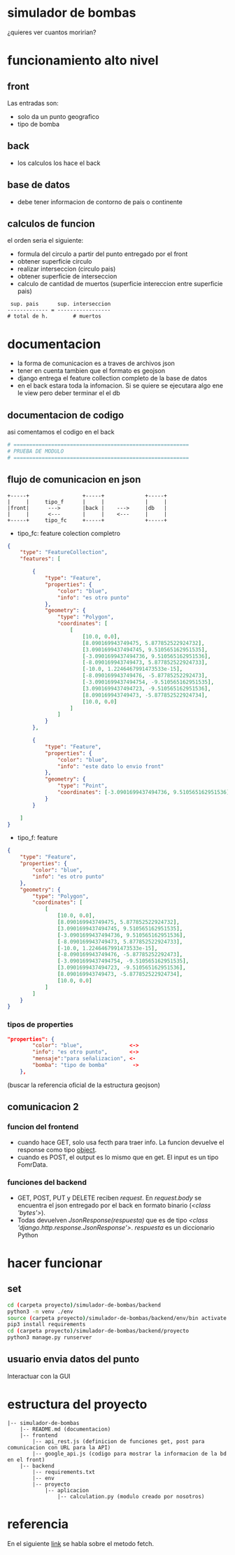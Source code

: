 # simulador de bombas
 ¿quieres ver cuantos moririan?

# funcionamiento alto nivel
## front
Las entradas son:
- solo da un punto geografico
- tipo de bomba
## back
- los calculos los hace el back
## base de datos
- debe tener informacion de contorno de pais o continente
## calculos de funcion
el orden seria el siguiente:
- formula del circulo a partir del punto entregado por el front
- obtener superficie circulo
- realizar interseccion (circulo pais)
- obtener superficie de interseccion
- calculo de cantidad de muertos (superficie intereccion entre superficie pais)

```
 sup. pais      sup. interseccion
------------- = -----------------
# total de h.        # muertos
```
# documentacion
- la forma de comunicacion es a traves de archivos json
- tener en cuenta tambien que el formato es geojson
- django entrega el feature collection completo de la base de datos
- en el back estara toda la infomacion. Si se quiere se ejecutara algo ene le view pero deber terminar el el db
## documentacion de codigo
asi comentamos el codigo en el back
```python
# ========================================================
# PRUEBA DE MODULO
# ========================================================
```

## flujo de comunicacion en json
```
+-----+                 +-----+             +-----+ 
|     |     tipo_f      |     |             |     | 
|front|      --->       |back |    --->     |db   | 
|     |      <---       |     |    <---     |     | 
+-----+     tipo_fc     +-----+             +-----+ 
```

- tipo_fc: feature colection completro

```json
{
	"type": "FeatureCollection",
	"features": [

		{
			"type": "Feature",
			"properties": {
				"color": "blue",
				"info": "es otro punto"
			},
			"geometry": {
				"type": "Polygon",
				"coordinates": [
					[
						[10.0, 0.0],
						[8.090169943749475, 5.877852522924732],
						[3.0901699437494745, 9.510565162951535],
						[-3.0901699437494736, 9.510565162951536],
						[-8.090169943749473, 5.877852522924733],
						[-10.0, 1.2246467991473533e-15],
						[-8.090169943749476, -5.87785252292473],
						[-3.0901699437494754, -9.510565162951535],
						[3.0901699437494723, -9.510565162951536],
						[8.090169943749473, -5.877852522924734],
						[10.0, 0.0]
					]
				]
			}
		},

		{
			"type": "Feature",
			"properties": {
				"color": "blue",
				"info": "este dato lo envio front"
			},
			"geometry": {
				"type": "Point",
				"coordinates": [-3.0901699437494736, 9.510565162951536]
			}
		}

	]
}
```

- tipo_f: feature

```json
{
	"type": "Feature",
	"properties": {
		"color": "blue",
		"info": "es otro punto"
	},
	"geometry": {
		"type": "Polygon",
		"coordinates": [
			[
				[10.0, 0.0],
				[8.090169943749475, 5.877852522924732],
				[3.0901699437494745, 9.510565162951535],
				[-3.0901699437494736, 9.510565162951536],
				[-8.090169943749473, 5.877852522924733],
				[-10.0, 1.2246467991473533e-15],
				[-8.090169943749476, -5.87785252292473],
				[-3.0901699437494754, -9.510565162951535],
				[3.0901699437494723, -9.510565162951536],
				[8.090169943749473, -5.877852522924734],
				[10.0, 0.0]
			]
		]
	}
}   
```
### tipos de properties
```json
"properties": {
		"color": "blue",               <->
		"info": "es otro punto",       <->
		"mensaje":"para señalizacion", <-
		"bomba": "tipo de bomba"        ->
	},
```
(buscar la referencia oficial de la estructura geojson)
## comunicacion 2
### funcion del frontend
- cuando hace GET, solo usa fecth para traer info. La funcion devuelve el response como tipo [object](https://www.w3schools.com/js/js_objects.asp).
- cuando es POST, el output es lo mismo que en get. El input es un tipo FomrData.

### funciones del backend
- GET, POST, PUT y DELETE reciben _request_. En _request.body_ se encuentra el json entregado por el back en formato binario (_<class 'bytes'>_).
- Todas devuelven _JsonResponse(respuesta)_ que es de tipo _<class 'django.http.response.JsonResponse'>_. _respuesta_ es un diccionario Python

# hacer funcionar
## set
```bash
cd (carpeta proyecto)/simulador-de-bombas/backend
python3 -m venv ./env
source (carpeta proyecto)/simulador-de-bombas/backend/env/bin activate
pip3 install requirements
cd (carpeta proyecto)/simulador-de-bombas/backend/proyecto
python3 manage.py runserver
```
## usuario envia datos del punto
Interactuar con la GUI
# estructura del proyecto
```
|-- simulador-de-bombas
    |-- README.md (documentacion)
	|-- frontend
        |-- api_rest.js (definicion de funciones get, post para comunicacion con URL para la API)
        |-- google_api.js (codigo para mostrar la informacion de la bd en el front)
	|-- backend
        |-- requirements.txt
		|-- env
        |-- proyecto
            |-- aplicacion
			    |-- calculation.py (modulo creado por nosotros)
```

# referencia 

En el siguiente [link](https://developer.mozilla.org/en-US/docs/Web/API/fetch) se habla sobre el metodo fetch.
